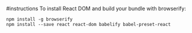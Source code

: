 #instructions
To install React DOM and build your bundle with browserify:
```
npm install -g browserify
npm install --save react react-dom babelify babel-preset-react
```
